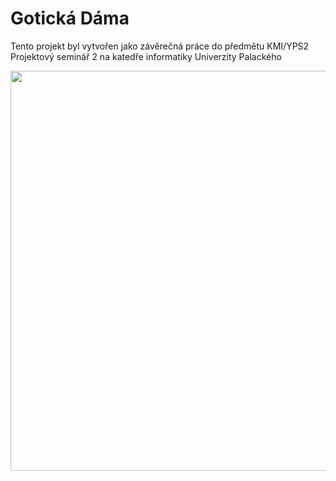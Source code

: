 # Gotická Dáma

Tento projekt byl vytvořen jako závěrečná práce do předmětu KMI/YPS2 Projektový seminář 2 na katedře informatiky Univerzity Palackého

<img src="https://www.jan-lostak.eu/UeNh77" width="640" />

